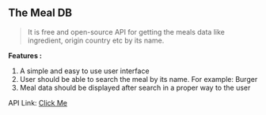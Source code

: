 ## The Meal DB
> It is free and open-source API for getting the meals data like ingredient, origin country etc by its name.

**Features :**
1. A simple and easy to use user interface
2. User should be able to search the meal by its name. For example: Burger
3. Meal data should be displayed after search in a proper way to the user

API Link: [Click Me](https://www.themealdb.com/api.php)
